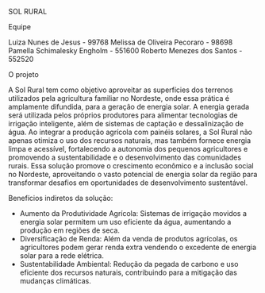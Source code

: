 SOL RURAL

Equipe

Luiza Nunes de Jesus - 99768
Melissa de Oliveira Pecoraro - 98698
Pamella Schimalesky Engholm - 551600
Roberto Menezes dos Santos - 552520

O projeto

A Sol Rural tem como objetivo aproveitar as superfícies dos terrenos utilizados pela agricultura familiar no Nordeste, onde essa prática é amplamente difundida, para a geração de energia solar. 
A energia gerada será utilizada pelos próprios produtores para alimentar tecnologias de irrigação inteligente, além de sistemas de captação e dessalinização de água.
 Ao integrar a produção agrícola com painéis solares, a Sol Rural não apenas otimiza o uso dos recursos naturais, mas também fornece energia limpa e acessível, fortalecendo a autonomia dos pequenos agricultores e promovendo a sustentabilidade e o desenvolvimento das comunidades rurais.
Essa solução promove o crescimento econômico e a inclusão social no Nordeste, aproveitando o vasto potencial de energia solar da região para transformar desafios em oportunidades de desenvolvimento sustentável.

Benefícios indiretos da solução:
- Aumento da Produtividade Agrícola: Sistemas de irrigação movidos a energia solar permitem um uso eficiente da água, aumentando a produção em regiões de seca.
- Diversificação de Renda: Além da venda de produtos agrícolas, os agricultores podem gerar renda extra vendendo o excedente de energia solar para a rede elétrica.
- Sustentabilidade Ambiental: Redução da pegada de carbono e uso eficiente dos recursos naturais, contribuindo para a mitigação das mudanças climáticas.

